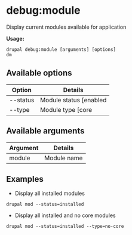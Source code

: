 # debug:module
Display current modules available for application

**Usage:**
```
drupal debug:module [arguments] [options]
dm
```

## Available options
Option | Details
-------|-------------
--status | Module status [enabled|disabled]
--type | Module type [core|no-core]

## Available arguments
Argument | Details
---------|-------------
module | Module name

## Examples
* Display all installed modules
```
drupal mod --status=installed
```
* Display all installed and no core modules
```
drupal mod --status=installed --type=no-core
```
